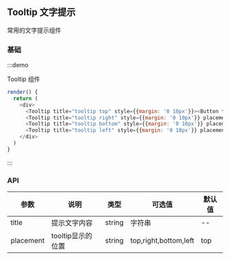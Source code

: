 ## Tooltip 文字提示

常用的文字提示组件

### 基础

:::demo 

Tooltip 组件

```js
render() {
  return (
    <div>
      <Tooltip title="tooltip top" style={{margin: '0 10px'}}><Button type="primary" appearance="line">Tooltip Top</Button></Tooltip>
      <Tooltip title="tooltip right" style={{margin: '0 10px'}} placement="right"><Button type="success" appearance="line">Tooltip Right</Button></Tooltip>
      <Tooltip title="tooltip bottom" style={{margin: '0 10px'}} placement="bottom"><Button type="info" appearance="line">Tooltip Bottom</Button></Tooltip>
      <Tooltip title="tooltip left" style={{margin: '0 10px'}} placement="left"><Button type="danger" appearance="line">Tooltip Left</Button></Tooltip>
    </div>
  )
}
```
:::

### API

| 参数 | 说明 | 类型 | 可选值 | 默认值 |
| ------- | ------- | ------- | ------- | ------- |
| title | 提示文字内容 | string | 字符串 | -- |
| placement | tooltip显示的位置 | string | top,right,bottom,left | top |
